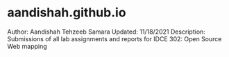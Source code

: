 # aandishah.github.io

Author: Aandishah Tehzeeb Samara
Updated: 11/18/2021
Description: Submissions of all lab assignments and reports for IDCE 302: Open Source Web mapping
